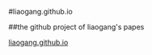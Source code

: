 #liaogang.github.io

##the github project of liaogang's papes

[liaogang.github.io](http://liaogang.github.io)


